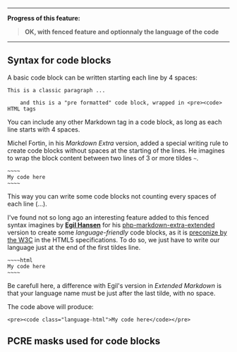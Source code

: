 ----

**Progress of this feature:**

> **OK, with fenced feature and optionnaly the language of the code**

----

## Syntax for code blocks

A basic code block can be written starting each line by 4 spaces:

    This is a classic paragraph ...

        and this is a "pre formatted" code block, wrapped in <pre><code> HTML tags

You can include any other Markdown tag in a code block, as long as each line starts with 4 spaces.

Michel Fortin, in his *Markdown Extra* version, added a special writing rule to create code blocks without spaces at the starting of the lines. He imagines to wrap the block content between two lines of 3 or more tildes `~`.

    ~~~~
    My code here
    ~~~~

This way you can write some code blocks not counting every spaces of each line (...).

I've found not so long ago an interesting feature added to this fenced syntax imagines by [**Egil Hansen**](    http://egilhansen.com) for his [php-markdown-extra-extended](https://github.com/egil/php-markdown-extra-extended) version to create some *language-friendly* code blocks, as it is [preconize by the W3C](http://dev.w3.org/html5/spec-author-view/the-code-element.html#the-code-element) in the HTML5 specifications. To do so, we just have to write our language just at the end of the first tildes line.

    ~~~~html
    My code here
    ~~~~

Be carefull here, a difference with Egil's version in *Extended Markdown* is that your language name must be just after the last tilde, with no space.

The code above will produce:

    <pre><code class="language-html">My code here</code></pre>


## PCRE masks used for code blocks

